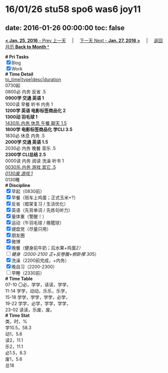 # 16/01/26 stu58 spo6 was6 joy11

date: 2016-01-26 00:00:00
toc: false
---
[**< Jan. 25, 2016** - Prev 上一天](/lifelogs/2016/01/d25.md) &nbsp; &nbsp; | &nbsp; &nbsp; [下一天 Next - **Jan. 27, 2016 >**](/lifelogs/2016/01/d27.md) &nbsp; &nbsp; |  &nbsp; &nbsp; [返回月历 **Back to Month ^**](/lifelogs/2016/01/index.md)
<br/><div><b># Pri Tasks</b></div><div><input checked="true" type="checkbox"/>Blog</div><div><input checked="true" type="checkbox"/>Work</div><div><b># Time Detail</b></div><div><u>to_time|type|desc|duration</u></div><div>0730起</div><div>0800必 内务 反省 .5</div><div><b>0900学 交通 英语 1</b></div><div>1000读 早餐 听书 内务 1</div><div><b>1200学 英语 电影标签商品化 2</b></div><div><b>1300动 羽毛球 1</b></div><div><u>1430乐 内务 休息 午餐 聊天 1.5</u></div><div><b>1800学 电影标签商品化 学CLI 3.5</b></div><div>1830必 休息 内务 .5</div><div><b>2000学 交通 英语 1.5</b></div><div>2030必 内务 晚餐 音乐 .5</div><div><b>2300学 CLI总结 2.5</b></div><div>0000读 内务 阅读 洗澡 听书 1</div><div><u>0030乐 内务 游戏 其它 .5</u></div><div><u><i>0130废 游戏 1</i></u></div><div>0130睡</div><div><b># Discipline</b></div><div><input checked="true" type="checkbox"/>早起（0830前）</div><div><input checked="true" type="checkbox"/>早餐（班车上鸡蛋；正式玉米+?）</div><div><input checked="true" type="checkbox"/>反省（框架复习 / 生活优化）</div><div><input checked="true" type="checkbox"/>英语（先背单词 / 先炼句听力）</div><div><input checked="true" type="checkbox"/>量体重（警醒！）</div><div><input checked="true" type="checkbox"/>运动（午羽毛球 / 晚毽球）</div><div><input checked="true" type="checkbox"/>键盘党（尽量只用）</div><div><input checked="true" type="checkbox"/>朋友圈</div><div><input checked="true" type="checkbox"/>微博</div><div><input checked="true" type="checkbox"/>晚餐（健身前牛奶；后水果+鸡蛋*2）</div><div><input type="checkbox"/>健身（2000-2100 正+反卷腹+俯卧撑 30*5）</div><div><input checked="true" type="checkbox"/>洗澡（2200前完成，+内务）</div><div><input checked="true" type="checkbox"/>晚自习（2200-2300）</div><div><input type="checkbox"/>早睡（2330前）</div><div><b># Time Table</b></div><div>07-10 〇必，学学，读读，学学，</div><div>11-14 学学，动动，乐乐，乐学，</div><div>15-18 学学，学学，学学，必学，</div><div>19-22 学学，必学，学学，学学，</div><div>23-02 读读，乐废，废。</div><div><b># Time Stat</b></div><div>类，时，%</div><div>学10.5，58.3</div><div>动1，5.6</div><div>读2，11.1</div><div>乐2，11.1</div><div>必1.5，8.3</div><div>废1，5.6</div><div>总18</div>
